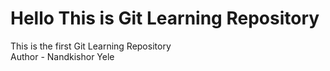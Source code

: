 # Hello This is Git Learning Repository

This is the first Git Learning Repository 
<br>
Author - Nandkishor Yele




